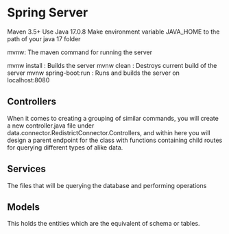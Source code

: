 # Spring Server

Maven 3.5+
Use Java 17.0.8
Make environment variable JAVA_HOME to the path of your java 17 folder

mvnw: The maven command for running the server

mvnw install : Builds the server
mvnw clean : Destroys current build of the server
mvnw spring-boot:run : Runs and builds the server on localhost:8080

## Controllers
When it comes to creating a grouping of similar commands, you will create a new controller.java file under
    data.connector.RedistrictConnector.Controllers, and within here you will design a parent endpoint for the class
    with functions containing child routes for querying different types of alike data.

## Services

The files that will be querying the database and performing operations

## Models

This holds the entities which are the equivalent of schema or tables.
